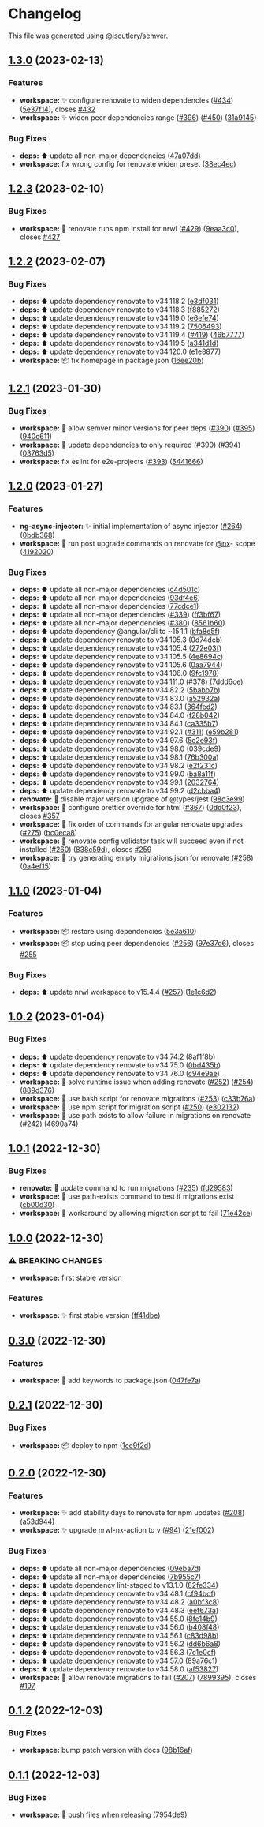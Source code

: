 # Changelog

This file was generated using [@jscutlery/semver](https://github.com/jscutlery/semver).

## [1.3.0](https://github.com/nx-squeezer/squeezer/compare/workspace@1.2.3...workspace@1.3.0) (2023-02-13)


### Features

* **workspace:** :sparkles: configure renovate to widen dependencies ([#434](https://github.com/nx-squeezer/squeezer/issues/434)) ([5e37f14](https://github.com/nx-squeezer/squeezer/commit/5e37f1483efec355445acd1c3a8ff1e316eb2dd1)), closes [#432](https://github.com/nx-squeezer/squeezer/issues/432)
* **workspace:** :sparkles: widen peer dependencies range ([#396](https://github.com/nx-squeezer/squeezer/issues/396)) ([#450](https://github.com/nx-squeezer/squeezer/issues/450)) ([31a9145](https://github.com/nx-squeezer/squeezer/commit/31a9145a0bcb9d7c1ded1ee9378d68b0e9567623))


### Bug Fixes

* **deps:** :arrow_up: update all non-major dependencies ([47a07dd](https://github.com/nx-squeezer/squeezer/commit/47a07dd63ef571a38c7e7f1fd866a47388402dbc))
* **workspace:** fix wrong config for renovate widen preset ([38ec4ec](https://github.com/nx-squeezer/squeezer/commit/38ec4ec7d8bb29be6526284b463bb20db461e8ff))

## [1.2.3](https://github.com/nx-squeezer/squeezer/compare/workspace@1.2.2...workspace@1.2.3) (2023-02-10)


### Bug Fixes

* **workspace:** :bug: renovate runs npm install for nrwl ([#429](https://github.com/nx-squeezer/squeezer/issues/429)) ([9eaa3c0](https://github.com/nx-squeezer/squeezer/commit/9eaa3c08e9f521dc7e22b2591de1b045521430d4)), closes [#427](https://github.com/nx-squeezer/squeezer/issues/427)

## [1.2.2](https://github.com/nx-squeezer/squeezer/compare/workspace@1.2.1...workspace@1.2.2) (2023-02-07)


### Bug Fixes

* **deps:** :arrow_up: update dependency renovate to v34.118.2 ([e3df031](https://github.com/nx-squeezer/squeezer/commit/e3df03159286d3236e0126a1b983bbaad2d55050))
* **deps:** :arrow_up: update dependency renovate to v34.118.3 ([f885272](https://github.com/nx-squeezer/squeezer/commit/f8852721bd5c168d1f882d75918ef115b9534f1b))
* **deps:** :arrow_up: update dependency renovate to v34.119.0 ([e6efe74](https://github.com/nx-squeezer/squeezer/commit/e6efe74ec1a723630eec04e34693a94d854ff1e2))
* **deps:** :arrow_up: update dependency renovate to v34.119.2 ([7506493](https://github.com/nx-squeezer/squeezer/commit/75064939053406b84bb504eed5899205fc98bf85))
* **deps:** :arrow_up: update dependency renovate to v34.119.4 ([#419](https://github.com/nx-squeezer/squeezer/issues/419)) ([46b7777](https://github.com/nx-squeezer/squeezer/commit/46b7777902eceeaa8220cae89260d89eb3ef778e))
* **deps:** :arrow_up: update dependency renovate to v34.119.5 ([a341d1d](https://github.com/nx-squeezer/squeezer/commit/a341d1dbf78658c19dedf4af96b7f9c0e108d796))
* **deps:** :arrow_up: update dependency renovate to v34.120.0 ([e1e8877](https://github.com/nx-squeezer/squeezer/commit/e1e8877d218c79e034cc94c07b3f6dd59e50b417))
* **workspace:** :package: fix homepage in package.json ([16ee20b](https://github.com/nx-squeezer/squeezer/commit/16ee20bafd63ec5c139849b93ac79633595ba3e7))

## [1.2.1](https://github.com/nx-squeezer/squeezer/compare/workspace@1.2.0...workspace@1.2.1) (2023-01-30)


### Bug Fixes

* **workspace:** :pushpin: allow semver minor versions for peer deps ([#390](https://github.com/nx-squeezer/squeezer/issues/390)) ([#395](https://github.com/nx-squeezer/squeezer/issues/395)) ([940c611](https://github.com/nx-squeezer/squeezer/commit/940c6118bdee6e4c8cee0c1cfbcb2341592df30f))
* **workspace:** :pushpin: update dependencies to only required ([#390](https://github.com/nx-squeezer/squeezer/issues/390)) ([#394](https://github.com/nx-squeezer/squeezer/issues/394)) ([03763d5](https://github.com/nx-squeezer/squeezer/commit/03763d5adade6bdfec6aefc76282adeeb2083284))
* **workspace:** fix eslint for e2e-projects ([#393](https://github.com/nx-squeezer/squeezer/issues/393)) ([5441666](https://github.com/nx-squeezer/squeezer/commit/54416665a31b3fb552201bcde42a24c01880c132))

## [1.2.0](https://github.com/nx-squeezer/squeezer/compare/workspace@1.1.0...workspace@1.2.0) (2023-01-27)


### Features

* **ng-async-injector:** :sparkles: initial implementation of async injector ([#264](https://github.com/nx-squeezer/squeezer/issues/264)) ([0bdb368](https://github.com/nx-squeezer/squeezer/commit/0bdb3680a42b05a4882e7e6051b2ad7b3652d42e))
* **workspace:** :bug: run post upgrade commands on renovate for [@nx](https://github.com/nx)- scope ([4192020](https://github.com/nx-squeezer/squeezer/commit/41920207358ebba587c5f3b92f1c228b400078ca))


### Bug Fixes

* **deps:** :arrow_up: update all non-major dependencies ([c4d501c](https://github.com/nx-squeezer/squeezer/commit/c4d501c4ad9804594c3c6ce63f5d867105bbad83))
* **deps:** :arrow_up: update all non-major dependencies ([93df4e6](https://github.com/nx-squeezer/squeezer/commit/93df4e6ff20bde1c0d929296051a69c78924c257))
* **deps:** :arrow_up: update all non-major dependencies ([77cdce1](https://github.com/nx-squeezer/squeezer/commit/77cdce1d27acd142016c655925cca3cf4ab13a0a))
* **deps:** :arrow_up: update all non-major dependencies ([#339](https://github.com/nx-squeezer/squeezer/issues/339)) ([ff3bf67](https://github.com/nx-squeezer/squeezer/commit/ff3bf67c022b73e4ce1b393189600afb7bd57c44))
* **deps:** :arrow_up: update all non-major dependencies ([#380](https://github.com/nx-squeezer/squeezer/issues/380)) ([8561b60](https://github.com/nx-squeezer/squeezer/commit/8561b604bc025d2209284cb16a5ee9671aa19aca))
* **deps:** :arrow_up: update dependency @angular/cli to ~15.1.1 ([bfa8e5f](https://github.com/nx-squeezer/squeezer/commit/bfa8e5ff422fc573a020aa3d9538f3551f01ee29))
* **deps:** :arrow_up: update dependency renovate to v34.105.3 ([0d74dcb](https://github.com/nx-squeezer/squeezer/commit/0d74dcbc11b2fb40a9caa5fe6055b6485d23074a))
* **deps:** :arrow_up: update dependency renovate to v34.105.4 ([272e03f](https://github.com/nx-squeezer/squeezer/commit/272e03fc275ad6ec86e6c0c3cb8d10a0409079ab))
* **deps:** :arrow_up: update dependency renovate to v34.105.5 ([4e8694c](https://github.com/nx-squeezer/squeezer/commit/4e8694cae0b4c82cbb1999147bf52465369254fd))
* **deps:** :arrow_up: update dependency renovate to v34.105.6 ([0aa7944](https://github.com/nx-squeezer/squeezer/commit/0aa79441d0efed1453650b99863867e993485eb1))
* **deps:** :arrow_up: update dependency renovate to v34.106.0 ([9fc1978](https://github.com/nx-squeezer/squeezer/commit/9fc19783f08cefab4e3a36eff0cd0ec60ecabc4a))
* **deps:** :arrow_up: update dependency renovate to v34.111.0 ([#378](https://github.com/nx-squeezer/squeezer/issues/378)) ([7ddd6ce](https://github.com/nx-squeezer/squeezer/commit/7ddd6ce36973abb593f6a2c6c1449ca42d9a4539))
* **deps:** :arrow_up: update dependency renovate to v34.82.2 ([5babb7b](https://github.com/nx-squeezer/squeezer/commit/5babb7b4100b7f337714e46252165d7a34c9d4a3))
* **deps:** :arrow_up: update dependency renovate to v34.83.0 ([a52932a](https://github.com/nx-squeezer/squeezer/commit/a52932a09c5e9d4ea7aab42f22b8d2b83779387a))
* **deps:** :arrow_up: update dependency renovate to v34.83.1 ([364fed2](https://github.com/nx-squeezer/squeezer/commit/364fed22ab694078dfcd140cdbbceda6e461aa37))
* **deps:** :arrow_up: update dependency renovate to v34.84.0 ([f28b042](https://github.com/nx-squeezer/squeezer/commit/f28b0421a299c67f4ad9ac0b0137da18fa74e6c5))
* **deps:** :arrow_up: update dependency renovate to v34.84.1 ([ca335b7](https://github.com/nx-squeezer/squeezer/commit/ca335b7568ccf71fbebd83d725f29585924779b5))
* **deps:** :arrow_up: update dependency renovate to v34.92.1 ([#311](https://github.com/nx-squeezer/squeezer/issues/311)) ([e59b281](https://github.com/nx-squeezer/squeezer/commit/e59b28126912c0dc7cb05a51d1925d1486e12181))
* **deps:** :arrow_up: update dependency renovate to v34.97.6 ([5c2e93f](https://github.com/nx-squeezer/squeezer/commit/5c2e93fe977537a94d3242d1f8bed2ab1c672b86))
* **deps:** :arrow_up: update dependency renovate to v34.98.0 ([039cde9](https://github.com/nx-squeezer/squeezer/commit/039cde92c7e48bea97835fbb4f487c4ffb404d37))
* **deps:** :arrow_up: update dependency renovate to v34.98.1 ([76b300a](https://github.com/nx-squeezer/squeezer/commit/76b300a5a08d4ab5095a760185b6fce7d6568ba9))
* **deps:** :arrow_up: update dependency renovate to v34.98.2 ([e2f231c](https://github.com/nx-squeezer/squeezer/commit/e2f231c3ec267a0aa79e3f7d9e0692f7009d528c))
* **deps:** :arrow_up: update dependency renovate to v34.99.0 ([ba8a11f](https://github.com/nx-squeezer/squeezer/commit/ba8a11fd17634f27f73343c3056b58461c9ab4bf))
* **deps:** :arrow_up: update dependency renovate to v34.99.1 ([2032764](https://github.com/nx-squeezer/squeezer/commit/2032764068e6399cace173adc814e425e12d4e9f))
* **deps:** :arrow_up: update dependency renovate to v34.99.2 ([d2cbba4](https://github.com/nx-squeezer/squeezer/commit/d2cbba407fc28d5d1c975a66b85920a4296d8831))
* **renovate:** :bug: disable major version upgrade of @types/jest ([98c3e99](https://github.com/nx-squeezer/squeezer/commit/98c3e99b8cd841d9d3c15e8d4b31d43fa4d600d5))
* **workspace:** :bug: configure prettier override for html ([#367](https://github.com/nx-squeezer/squeezer/issues/367)) ([0dd0f23](https://github.com/nx-squeezer/squeezer/commit/0dd0f2312519c95b6a99b2ecc39d072af6da72aa)), closes [#357](https://github.com/nx-squeezer/squeezer/issues/357)
* **workspace:** :bug: fix order of commands for angular renovate upgrades ([#275](https://github.com/nx-squeezer/squeezer/issues/275)) ([bc0eca8](https://github.com/nx-squeezer/squeezer/commit/bc0eca8c29a0534814285227ac54dbc745f69906))
* **workspace:** :bug: renovate config validator task will succeed even if not installed ([#260](https://github.com/nx-squeezer/squeezer/issues/260)) ([838c59d](https://github.com/nx-squeezer/squeezer/commit/838c59d809dcc8567e69f6e1c64772e414aaa961)), closes [#259](https://github.com/nx-squeezer/squeezer/issues/259)
* **workspace:** :bug: try generating empty migrations json for renovate ([#258](https://github.com/nx-squeezer/squeezer/issues/258)) ([0a4ef15](https://github.com/nx-squeezer/squeezer/commit/0a4ef156c0655c554a58b45c0d835accc60c530a))

## [1.1.0](https://github.com/nx-squeezer/squeezer/compare/workspace@1.0.2...workspace@1.1.0) (2023-01-04)


### Features

* **workspace:** :package: restore using dependencies ([5e3a610](https://github.com/nx-squeezer/squeezer/commit/5e3a6109649ed11ce6cf15bafa5aa157f76bbabe))
* **workspace:** :package: stop using peer dependencies ([#256](https://github.com/nx-squeezer/squeezer/issues/256)) ([97e37d6](https://github.com/nx-squeezer/squeezer/commit/97e37d60a7d32b30136853c60d37ad3cc2f96599)), closes [#255](https://github.com/nx-squeezer/squeezer/issues/255)


### Bug Fixes

* **deps:** ⬆️ update nrwl workspace to v15.4.4 ([#257](https://github.com/nx-squeezer/squeezer/issues/257)) ([1e1c6d2](https://github.com/nx-squeezer/squeezer/commit/1e1c6d26c8bc192574c047ed2bdf53b12b393c6e))

## [1.0.2](https://github.com/nx-squeezer/squeezer/compare/workspace@1.0.1...workspace@1.0.2) (2023-01-04)


### Bug Fixes

* **deps:** :arrow_up: update dependency renovate to v34.74.2 ([8af1f8b](https://github.com/nx-squeezer/squeezer/commit/8af1f8b7198863f20c98d43e4c9df2b617133ac1))
* **deps:** :arrow_up: update dependency renovate to v34.75.0 ([0bd435b](https://github.com/nx-squeezer/squeezer/commit/0bd435bdc70a1762a0cb74623a9a552c14853631))
* **deps:** :arrow_up: update dependency renovate to v34.76.0 ([c94e9ae](https://github.com/nx-squeezer/squeezer/commit/c94e9ae6bab432f08b91655e7eaa942e33d5da01))
* **workspace:** :bug: solve runtime issue when adding renovate ([#252](https://github.com/nx-squeezer/squeezer/issues/252)) ([#254](https://github.com/nx-squeezer/squeezer/issues/254)) ([889d376](https://github.com/nx-squeezer/squeezer/commit/889d376d6063563cb9519ebefca2dd03d01715f3))
* **workspace:** :bug: use bash script for renovate migrations ([#253](https://github.com/nx-squeezer/squeezer/issues/253)) ([c33b76a](https://github.com/nx-squeezer/squeezer/commit/c33b76a2aaac4be910cb9081400b38ca9ab0e75f))
* **workspace:** :bug: use npm script for migration script ([#250](https://github.com/nx-squeezer/squeezer/issues/250)) ([e302132](https://github.com/nx-squeezer/squeezer/commit/e302132e5d04e7d5b7a073e355eb8e0591c9d9aa))
* **workspace:** :bug: use path exists to allow failure in migrations on renovate ([#242](https://github.com/nx-squeezer/squeezer/issues/242)) ([4690a74](https://github.com/nx-squeezer/squeezer/commit/4690a74a86a6dacaa56950bf49ef1ada38e2f757))

## [1.0.1](https://github.com/nx-squeezer/squeezer/compare/workspace@1.0.0...workspace@1.0.1) (2022-12-30)


### Bug Fixes

* **renovate:** :bug: update command to run migrations ([#235](https://github.com/nx-squeezer/squeezer/issues/235)) ([fd29583](https://github.com/nx-squeezer/squeezer/commit/fd2958323f0e3b6f91470eb10b406114bbc543a0))
* **workspace:** :bug: use path-exists command to test if migrations exist ([cb00d30](https://github.com/nx-squeezer/squeezer/commit/cb00d3037f2352472a4f55404e9b61091404e993))
* **workspace:** :bug: workaround by allowing migration script to fail ([71e42ce](https://github.com/nx-squeezer/squeezer/commit/71e42ce4fcc8fa7b7c36fac207a3e9b56b48722a))

## [1.0.0](https://github.com/nx-squeezer/squeezer/compare/workspace@0.3.0...workspace@1.0.0) (2022-12-30)


### ⚠ BREAKING CHANGES

* **workspace:** first stable version

### Features

* **workspace:** :sparkles: first stable version ([ff41dbe](https://github.com/nx-squeezer/squeezer/commit/ff41dbe785f64993da3c8c30288c645b1962d09b))

## [0.3.0](https://github.com/nx-squeezer/squeezer/compare/workspace@0.2.1...workspace@0.3.0) (2022-12-30)


### Features

* **workspace:** :memo: add keywords to package.json ([047fe7a](https://github.com/nx-squeezer/squeezer/commit/047fe7a8a88b1feec1b81c698c6f1004e7c4c901))

## [0.2.1](https://github.com/nx-squeezer/squeezer/compare/workspace@0.2.0...workspace@0.2.1) (2022-12-30)


### Bug Fixes

* **workspace:** :package: deploy to npm ([1ee9f2d](https://github.com/nx-squeezer/squeezer/commit/1ee9f2d2740c89e8a1d6bc24a258691342ad21e4))

## [0.2.0](https://github.com/nx-squeezer/squeezer/compare/workspace@0.1.2...workspace@0.2.0) (2022-12-30)


### Features

* **workspace:** :sparkles: add stability days to renovate for npm updates ([#208](https://github.com/nx-squeezer/squeezer/issues/208)) ([a53d944](https://github.com/nx-squeezer/squeezer/commit/a53d944e3d7a6262d3f035605a8ad331e9a2461a))
* **workspace:** :sparkles: upgrade nrwl-nx-action to v ([#94](https://github.com/nx-squeezer/squeezer/issues/94)) ([21ef002](https://github.com/nx-squeezer/squeezer/commit/21ef002175dc38bf56f2f0a43c6f59243987f449))


### Bug Fixes

* **deps:** :arrow_up: update all non-major dependencies ([09eba7d](https://github.com/nx-squeezer/squeezer/commit/09eba7dd1a609d714b6d7114dd4a28e68263b292))
* **deps:** :arrow_up: update all non-major dependencies ([7b955c7](https://github.com/nx-squeezer/squeezer/commit/7b955c7793d77bd89d3ad6bbccd5aa8f6aa7b130))
* **deps:** :arrow_up: update dependency lint-staged to v13.1.0 ([82fe334](https://github.com/nx-squeezer/squeezer/commit/82fe334930577531c4e7cbcebb60cf5baa491125))
* **deps:** :arrow_up: update dependency renovate to v34.48.1 ([cf94bdf](https://github.com/nx-squeezer/squeezer/commit/cf94bdff26a7590b7b64cf0c7e62cc1871756e69))
* **deps:** :arrow_up: update dependency renovate to v34.48.2 ([a0bf3c8](https://github.com/nx-squeezer/squeezer/commit/a0bf3c858d0aeec05dc9dccdd82562a1bc197d4f))
* **deps:** :arrow_up: update dependency renovate to v34.48.3 ([eef673a](https://github.com/nx-squeezer/squeezer/commit/eef673ac5cbd5f73c3ceac64ea50e9fdf00a3c1c))
* **deps:** :arrow_up: update dependency renovate to v34.55.0 ([8fe14b9](https://github.com/nx-squeezer/squeezer/commit/8fe14b9335009e9b826e8844b6ca8c6997569f5a))
* **deps:** :arrow_up: update dependency renovate to v34.56.0 ([b408f48](https://github.com/nx-squeezer/squeezer/commit/b408f4823ea6e90f86a094a76b413a14403c1eee))
* **deps:** :arrow_up: update dependency renovate to v34.56.1 ([c83d98b](https://github.com/nx-squeezer/squeezer/commit/c83d98b49cc717d0959d7bdfc4e6de94aa91cbc5))
* **deps:** :arrow_up: update dependency renovate to v34.56.2 ([dd6b6a8](https://github.com/nx-squeezer/squeezer/commit/dd6b6a8d724698f40c250072ac04610736a07eec))
* **deps:** :arrow_up: update dependency renovate to v34.56.3 ([7c1e0cf](https://github.com/nx-squeezer/squeezer/commit/7c1e0cf93445b21401e9b287c9f0e21a49f6cf00))
* **deps:** :arrow_up: update dependency renovate to v34.57.0 ([89a76c1](https://github.com/nx-squeezer/squeezer/commit/89a76c182bd9d7d9ac9297b3073b9561b4a19ce2))
* **deps:** :arrow_up: update dependency renovate to v34.58.0 ([af53827](https://github.com/nx-squeezer/squeezer/commit/af53827ad8466137a30e7b07d2ba56037e3358f7))
* **workspace:** :bug: allow renovate migrations to fail ([#207](https://github.com/nx-squeezer/squeezer/issues/207)) ([7899395](https://github.com/nx-squeezer/squeezer/commit/7899395877a0b7551daee0068fb11dfdb7f21eb7)), closes [#197](https://github.com/nx-squeezer/squeezer/issues/197)

## [0.1.2](https://github.com/nx-squeezer/squeezer/compare/workspace@0.1.1...workspace@0.1.2) (2022-12-03)

### Bug Fixes

- **workspace:** bump patch version with docs ([98b16af](https://github.com/nx-squeezer/squeezer/commit/98b16aff4f04c8c697b0e045bb4ba9f646106a7d))

## [0.1.1](https://github.com/nx-squeezer/squeezer/compare/workspace@0.1.0...workspace@0.1.1) (2022-12-03)

### Bug Fixes

- **workspace:** :wrench: push files when releasing ([7954de9](https://github.com/nx-squeezer/squeezer/commit/7954de9aa1ce7c383a420a6644b4ff1f2a68fb2a))
